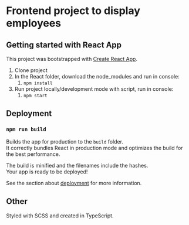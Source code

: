 # Frontend project to display employees

## Getting started with React App
This project was bootstrapped with [Create React App](https://github.com/facebook/create-react-app).

1. Clone project
2. In the React folder, download the node_modules and run in console:
   1. `npm install`
3. Run project locally/development mode with script, run in console:
   1. `npm start`
   
## Deployment

### `npm run build`

Builds the app for production to the `build` folder.\
It correctly bundles React in production mode and optimizes the build for the best performance.

The build is minified and the filenames include the hashes.\
Your app is ready to be deployed!

See the section about [deployment](https://facebook.github.io/create-react-app/docs/deployment) for more information.

## Other

Styled with SCSS and created in TypeScript.